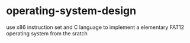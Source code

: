 # operating-system-design
use x86 instruction set and C language to implement a elementary FAT12 operating system from the sratch
